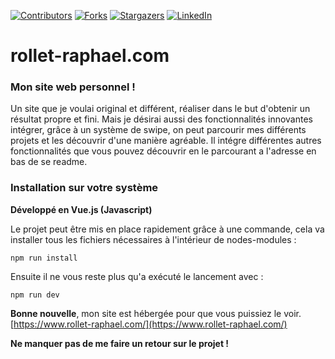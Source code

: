 
[![Contributors][contributors-shield]][contributors-url]
[![Forks][forks-shield]][forks-url]
[![Stargazers][stars-shield]][stars-url]
[![LinkedIn][linkedin-shield]][linkedin-url]

# rollet-raphael.com

### Mon site web personnel !

Un site que je voulai original et différent, réaliser dans le but d'obtenir un résultat propre et fini. Mais je désirai 
aussi des fonctionnalités innovantes intégrer, grâce à un système de swipe, on peut parcourir mes différents projets et les 
découvrir d'une manière agréable.
Il intégre différentes autres fonctionnalités que vous pouvez découvrir en le parcourant a l'adresse en bas de se readme.

### Installation sur votre système
**Développé en Vue.js (Javascript)** <br>

Le projet peut être mis en place rapidement grâce à une commande, cela va installer tous les fichiers nécessaires à l'intérieur 
de nodes-modules :
```
npm run install
```

Ensuite il ne vous reste plus qu'a exécuté le lancement avec :
```
npm run dev
```

**Bonne nouvelle**, mon site est hébergée pour que vous puissiez le voir.<br>
[https://www.rollet-raphael.com/](https://www.rollet-raphael.com/)

**Ne manquer pas de me faire un retour sur le projet !**


<!-- MARKDOWN LINKS & IMAGES -->
<!-- https://www.markdownguide.org/basic-syntax/#reference-style-links -->
[contributors-shield]: https://img.shields.io/github/contributors/deeluxe74/rollet-raphael.com.svg?style=for-the-badge
[contributors-url]: https://github.com/deeluxe74/rollet-raphael.com/graphs/contributors
[forks-shield]: https://img.shields.io/github/forks/deeluxe74/rollet-raphael.com.svg?style=for-the-badge
[forks-url]: https://github.com/deeluxe74/rollet-raphael.com/network/members
[stars-shield]: https://img.shields.io/github/stars/deeluxe74/rollet-raphael.com.svg?style=for-the-badge
[stars-url]: https://github.com/deeluxe74/rollet-raphael.com/stargazers

[linkedin-shield]: https://img.shields.io/badge/-LinkedIn-black.svg?style=for-the-badge&logo=linkedin&colorB=555
[linkedin-url]: https://www.linkedin.com/in/rollet-raphael/
[product-screenshot]: images/screenshot.png
